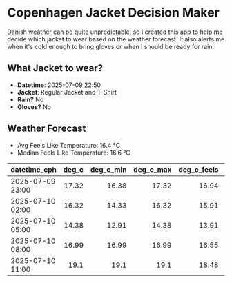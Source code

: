 
# Copenhagen Jacket Decision Maker

Danish weather can be quite unpredictable, so I created this app to help me decide which jacket to wear based on the weather forecast. 
It also alerts me when it's cold enough to bring gloves or when I should be ready for rain.

## What Jacket to wear?

- **Datetime**: 2025-07-09 22:50
- **Jacket**: Regular Jacket and T-Shirt
- **Rain?** No
- **Gloves?** No

## Weather Forecast
- Avg Feels Like Temperature: 16.4 °C
- Median Feels Like Temperature: 16.6 °C

| datetime_cph     |   deg_c |   deg_c_min |   deg_c_max |   deg_c_feels | weather   | wind   | rain   |
|:-----------------|--------:|------------:|------------:|--------------:|:----------|:-------|:-------|
| 2025-07-09 23:00 |   17.32 |       16.38 |       17.32 |         16.94 | Clouds    | Low    | None   |
| 2025-07-10 02:00 |   16.32 |       14.33 |       16.32 |         15.91 | Clouds    | Low    | None   |
| 2025-07-10 05:00 |   14.38 |       12.91 |       14.38 |         13.91 | Clouds    | Low    | None   |
| 2025-07-10 08:00 |   16.99 |       16.99 |       16.99 |         16.55 | Clouds    | Low    | None   |
| 2025-07-10 11:00 |   19.1  |       19.1  |       19.1  |         18.48 | Clear     | Low    | None   |
        
